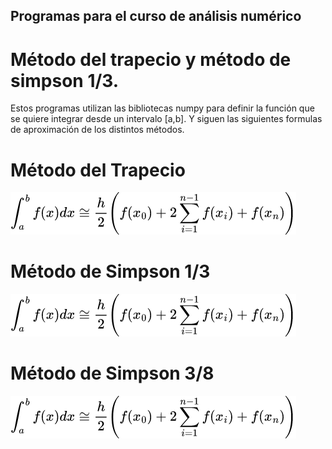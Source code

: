 ## Programas para el curso de análisis numérico

# Método del trapecio y método de simpson 1/3.

Estos programas utilizan las bibliotecas numpy para definir la función que se quiere integrar desde un intervalo [a,b]. Y siguen las siguientes formulas de aproximación de los distintos métodos. 


# Método del Trapecio

![Método_del_trapecio](https://raw.githubusercontent.com/PeterArgueta/Analisis_Numerico_Integracion/master/img/trapecio.png)


# Método de Simpson 1/3

![Método_del_trapecio](https://raw.githubusercontent.com/PeterArgueta/Analisis_Numerico_Integracion/master/img/trapecio.png)


# Método de Simpson 3/8

![Método_del_trapecio](https://raw.githubusercontent.com/PeterArgueta/Analisis_Numerico_Integracion/master/img/trapecio.png)
